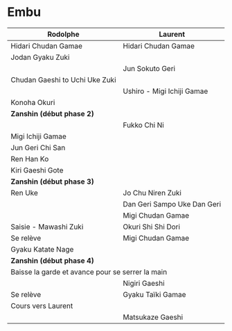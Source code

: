 # Embu

<table>
  <thead>
    <tr>
      <th>Rodolphe</th>
      <th>Laurent</th>
    </tr>
  </thead>
  <tbody>
    <tr>
      <td>Hidari Chudan Gamae</td>
      <td>Hidari Chudan Gamae</td>
    </tr>
    <tr>
      <td>Jodan Gyaku Zuki</td>
      <td></td>
    </tr>
    <tr>
      <td></td>
      <td>Jun Sokuto Geri</td>
    </tr>
    <tr>
      <td>Chudan Gaeshi to Uchi Uke Zuki</td>
      <td></td>
    </tr>
    <tr>
      <td></td>
      <td>Ushiro - Migi Ichiji Gamae</td>
    </tr>
    <tr>
      <td>Konoha Okuri</td>
      <td></td>
    </tr>
    <tr>
      <td colspan="2"><strong>Zanshin (début phase 2)</strong></td>
    </tr>
    <tr>
      <td></td>
      <td>Fukko Chi Ni</td>
    </tr>
    <tr>
      <td>Migi Ichiji Gamae</td>
      <td></td>
    </tr>
    <tr>
      <td>Jun Geri Chi San</td>
      <td></td>
    </tr>
    <tr>
      <td>Ren Han Ko</td>
      <td></td>
    </tr>
    <tr>
      <td>Kiri Gaeshi Gote</td>
      <td></td>
    </tr>
    <tr>
      <td colspan="2"><strong>Zanshin (début phase 3)</strong></td>
    </tr>
    <tr>
      <td>Ren Uke</td>
      <td>Jo Chu Niren Zuki</td>
    </tr>
    <tr>
      <td></td>
      <td>Dan Geri Sampo Uke Dan Geri</td>
    </tr>
    <tr>
      <td></td>
      <td>Migi Chudan Gamae</td>
    </tr>
    <tr>
      <td>Saisie - Mawashi Zuki</td>
      <td>Okuri Shi Shi Dori</td>
    </tr>
    <tr>
      <td>Se relève</td>
      <td>Migi Chudan Gamae</td>
    </tr>
    <tr>
      <td>Gyaku Katate Nage</td>
      <td></td>
    </tr>
    <tr>
      <td colspan="2"><strong>Zanshin (début phase 4)</strong></td>
    </tr>
    <tr>
      <td colspan="2">Baisse la garde et avance pour se serrer la main</td>
    </tr>
    <tr>
      <td></td>
      <td>Nigiri Gaeshi</td>
    </tr>
    <tr>
      <td>Se relève</td>
      <td>Gyaku Taïki Gamae</td>
    </tr>
    <tr>
      <td>Cours vers Laurent</td>
      <td></td>
    </tr>
    <tr>
      <td></td>
      <td>Matsukaze Gaeshi</td>
    </tr>
  </tbody>
</table>
